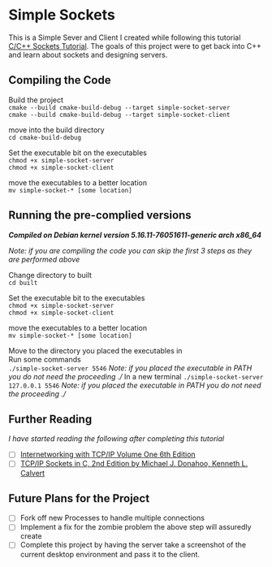 # Simple Sockets
This is a Simple Sever and Client I created while following this tutorial [C/C++ Sockets Tutorial](https://www.linuxhowtos.org/C_C++/socket.htm). The goals of this project were to get back into C++ and learn about sockets and designing servers.

## Compiling the Code
Build the project \
`cmake --build cmake-build-debug --target simple-socket-server` \
`cmake --build cmake-build-debug --target simple-socket-client`

move into the build directory \
`cd cmake-build-debug`

Set the executable bit on the executables \
`chmod +x simple-socket-server` \
`chmod +x simple-socket-client`

move the executables to a better location \
`mv simple-socket-* [some location]`

## Running the pre-complied versions
_**Compiled on Debian kernel version 5.16.11-76051611-generic arch x86_64**_

_Note: if you are compiling the code you can skip the first 3 steps as they are performed above_ 

Change directory to built \
`cd built`

Set the executable bit to the executables \
`chmod +x simple-socket-server` \
`chmod +x simple-socket-client`

move the executables to a better location \
`mv simple-socket-* [some location]`

Move to the directory you placed the executables in \
Run some commands \
`./simple-socket-server 5546` _Note: if you placed the executable in PATH you do not need the proceeding ./_
In a new terminal
`./simple-socket-server 127.0.0.1 5546` _Note: if you placed the executable in PATH you do not need the proceeding ./_

## Further Reading
_I have started reading the following after completing this tutorial_
- [ ] [Internetworking with TCP/IP Volume One 6th Edition](https://www.amazon.com/Internetworking-TCP-IP-One-6th/dp/013608530X/ref=pd_sbs_2/146-0905989-7407724?pd_rd_w=mzw2p&pf_rd_p=4b6b5072-e9bd-4f30-a3af-a1f5d52978ec&pf_rd_r=22N4YSEQZK3Y8ZYQCM5F&pd_rd_r=435d9b2f-a4c7-4fd6-af60-7b9c8791deaa&pd_rd_wg=c47cP&pd_rd_i=013608530X&psc=1)
- [ ] [TCP/IP Sockets in C, 2nd Edition by Michael J. Donahoo, Kenneth L. Calvert](https://www.amazon.com/TCP-IP-Sockets-Practical-Programmers/dp/0123745403)

## Future Plans for the Project
- [ ] Fork off new Processes to handle multiple connections
- [ ] Implement a fix for the zombie problem the above step will assuredly create
- [ ] Complete this project by having the server take a screenshot of the current desktop environment and pass it to the client.
